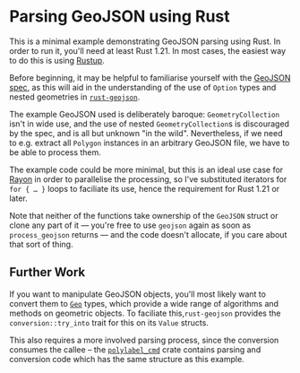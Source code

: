 # Parsing GeoJSON using Rust
This is a minimal example demonstrating GeoJSON parsing using Rust. In order to run it, you'll need at least Rust 1.21. In most cases, the easiest way to do this is using [Rustup](https://rustup.rs).

Before beginning, it may be helpful to familiarise yourself with the [GeoJSON spec](https://tools.ietf.org/html/rfc7946), as this will aid in the understanding of the use of `Option` types and nested geometries in [`rust-geojson`](https://docs.rs/geojson/0.9.1/geojson/).

The example GeoJSON used is deliberately baroque: `GeometryCollection` isn't in wide use, and the use of nested `GeometryCollection`s is discouraged by the spec, and is all but unknown "in the wild". Nevertheless, if we need to e.g. extract all `Polygon` instances in an arbitrary GeoJSON file, we have to be able to process them.

The example code could be more minimal, but this is an ideal use case for [Rayon](https://docs.rs/rayon/) in order to parallelise the processing, so I've substituted iterators for `for { … }` loops to faciliate its use, hence the requirement for Rust 1.21 or later.

Note that neither of the functions take ownership of the `GeoJSON` struct or clone any part of it — you're free to use `geojson` again as soon as `process_geojson` returns — and the code doesn't allocate, if you care about that sort of thing.

## Further Work
If you want to manipulate GeoJSON objects, you'll most likely want to convert them to [`Geo`](https://docs.rs/geo) types, which provide a wide range of algorithms and methods on geometric objects. To faciliate this,`rust-geojson` provides the `conversion::try_into` trait for this on its `Value` structs.  

This also requires a more involved parsing process, since the conversion consumes the callee – the [`polylabel_cmd`](https://github.com/urschrei/polylabel_cmd) crate contains parsing and conversion code which has the same structure as this example.
